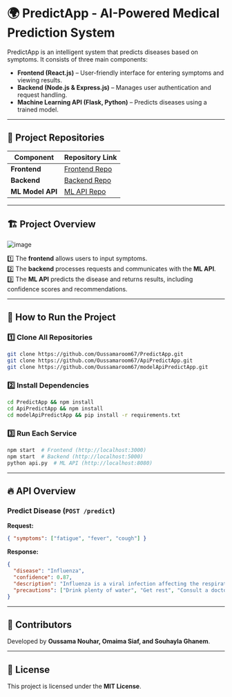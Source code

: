 # 🌍 **PredictApp - AI-Powered Medical Prediction System**  

PredictApp is an intelligent system that predicts diseases based on symptoms. It consists of three main components:  

- **Frontend (React.js)** – User-friendly interface for entering symptoms and viewing results.  
- **Backend (Node.js & Express.js)** – Manages user authentication and request handling.  
- **Machine Learning API (Flask, Python)** – Predicts diseases using a trained model.  

---

## 🔗 **Project Repositories**  

| Component        | Repository Link |
|-----------------|----------------|
| **Frontend**  | [Frontend Repo](https://github.com/Oussamaroom67/PredictApp) |
| **Backend**   | [Backend Repo](https://github.com/Oussamaroom67/ApiPredictApp) |
| **ML Model API** | [ML API Repo](https://github.com/Oussamaroom67/modelApiPredictApp) |

---

## 🏗 **Project Overview**  

![image](https://github.com/user-attachments/assets/059cd780-cbc4-4efa-97a0-3fccc7583e71)

1️⃣ The **frontend** allows users to input symptoms.  
2️⃣ The **backend** processes requests and communicates with the **ML API**.  
3️⃣ The **ML API** predicts the disease and returns results, including confidence scores and recommendations.  

---

## 🚀 **How to Run the Project**  

### 1️⃣ Clone All Repositories  
```sh
git clone https://github.com/Oussamaroom67/PredictApp.git
git clone https://github.com/Oussamaroom67/ApiPredictApp.git
git clone https://github.com/Oussamaroom67/modelApiPredictApp.git
```

### 2️⃣ Install Dependencies  
```sh
cd PredictApp && npm install  
cd ApiPredictApp && npm install  
cd modelApiPredictApp && pip install -r requirements.txt  
```

### 3️⃣ Run Each Service  
```sh
npm start  # Frontend (http://localhost:3000)  
npm start  # Backend (http://localhost:5000)  
python api.py  # ML API (http://localhost:8080)  
```

---

## 🔥 **API Overview**  

### **Predict Disease** (`POST /predict`)  
**Request:**  
```json
{ "symptoms": ["fatigue", "fever", "cough"] }
```
**Response:**  
```json
{
  "disease": "Influenza",
  "confidence": 0.87,
  "description": "Influenza is a viral infection affecting the respiratory system...",
  "precautions": ["Drink plenty of water", "Get rest", "Consult a doctor"]
}
```

---

## 🤝 **Contributors**  
Developed by **Oussama Nouhar, Omaima Siaf, and Souhayla Ghanem**.  

---

## 📜 **License**  
This project is licensed under the **MIT License**.  

